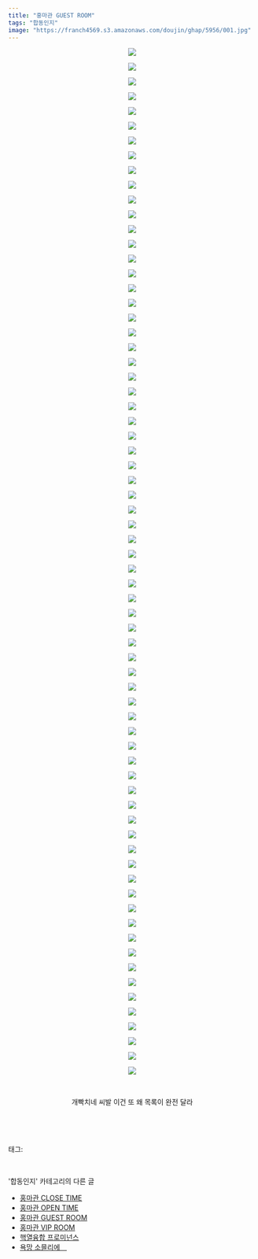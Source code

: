 ```yaml
---
title: "홍마관 GUEST ROOM"
tags: "합동인지"
image: "https://franch4569.s3.amazonaws.com/doujin/ghap/5956/001.jpg"
---
```

<div class="article">
<p style="text-align: center; clear: none; float: none;"><img src="{{ site.imgserver2 }}/ghap/5956/001.jpg"/></p>
<p style="text-align: center; clear: none; float: none;"><img src="{{ site.imgserver2 }}/ghap/5956/002.jpg"/></p>
<p style="text-align: center; clear: none; float: none;"><img src="{{ site.imgserver2 }}/ghap/5956/003.jpg"/></p>
<p style="text-align: center; clear: none; float: none;"><img src="{{ site.imgserver2 }}/ghap/5956/004.jpg"/></p>
<p style="text-align: center; clear: none; float: none;"><img src="{{ site.imgserver2 }}/ghap/5956/005.jpg"/></p>
<p style="text-align: center; clear: none; float: none;"><img src="{{ site.imgserver2 }}/ghap/5956/006.jpg"/></p>
<p style="text-align: center; clear: none; float: none;"><img src="{{ site.imgserver2 }}/ghap/5956/007.jpg"/></p>
<p style="text-align: center; clear: none; float: none;"><img src="{{ site.imgserver2 }}/ghap/5956/008.jpg"/></p>
<p style="text-align: center; clear: none; float: none;"><img src="{{ site.imgserver2 }}/ghap/5956/009.jpg"/></p>
<p style="text-align: center; clear: none; float: none;"><img src="{{ site.imgserver2 }}/ghap/5956/010.jpg"/></p>
<p style="text-align: center; clear: none; float: none;"><img src="{{ site.imgserver2 }}/ghap/5956/011.jpg"/></p>
<p style="text-align: center; clear: none; float: none;"><img src="{{ site.imgserver2 }}/ghap/5956/012.jpg"/></p>
<p style="text-align: center; clear: none; float: none;"><img src="{{ site.imgserver2 }}/ghap/5956/013.jpg"/></p>
<p style="text-align: center; clear: none; float: none;"><img src="{{ site.imgserver2 }}/ghap/5956/014.jpg"/></p>
<p style="text-align: center; clear: none; float: none;"><img src="{{ site.imgserver2 }}/ghap/5956/015.jpg"/></p>
<p style="text-align: center; clear: none; float: none;"><img src="{{ site.imgserver2 }}/ghap/5956/016.jpg"/></p>
<p style="text-align: center; clear: none; float: none;"><img src="{{ site.imgserver2 }}/ghap/5956/017.jpg"/></p>
<p style="text-align: center; clear: none; float: none;"><img src="{{ site.imgserver2 }}/ghap/5956/018.jpg"/></p>
<p style="text-align: center; clear: none; float: none;"><img src="{{ site.imgserver2 }}/ghap/5956/019.jpg"/></p>
<p style="text-align: center; clear: none; float: none;"><img src="{{ site.imgserver2 }}/ghap/5956/020.jpg"/></p>
<p style="text-align: center; clear: none; float: none;"><img src="{{ site.imgserver2 }}/ghap/5956/021.jpg"/></p>
<p style="text-align: center; clear: none; float: none;"><img src="{{ site.imgserver2 }}/ghap/5956/022.jpg"/></p>
<p style="text-align: center; clear: none; float: none;"><img src="{{ site.imgserver2 }}/ghap/5956/023.jpg"/></p>
<p style="text-align: center; clear: none; float: none;"><img src="{{ site.imgserver2 }}/ghap/5956/024.jpg"/></p>
<p style="text-align: center; clear: none; float: none;"><img src="{{ site.imgserver2 }}/ghap/5956/025.jpg"/></p>
<p style="text-align: center; clear: none; float: none;"><img src="{{ site.imgserver2 }}/ghap/5956/026.jpg"/></p>
<p style="text-align: center; clear: none; float: none;"><img src="{{ site.imgserver2 }}/ghap/5956/027.jpg"/></p>
<p style="text-align: center; clear: none; float: none;"><img src="{{ site.imgserver2 }}/ghap/5956/028.jpg"/></p>
<p style="text-align: center; clear: none; float: none;"><img src="{{ site.imgserver2 }}/ghap/5956/029.jpg"/></p>
<p style="text-align: center; clear: none; float: none;"><img src="{{ site.imgserver2 }}/ghap/5956/030.jpg"/></p>
<p style="text-align: center; clear: none; float: none;"><img src="{{ site.imgserver2 }}/ghap/5956/031.jpg"/></p>
<p style="text-align: center; clear: none; float: none;"><img src="{{ site.imgserver2 }}/ghap/5956/032.jpg"/></p>
<p style="text-align: center; clear: none; float: none;"><img src="{{ site.imgserver2 }}/ghap/5956/033.jpg"/></p>
<p style="text-align: center; clear: none; float: none;"><img src="{{ site.imgserver2 }}/ghap/5956/034.jpg"/></p>
<p style="text-align: center; clear: none; float: none;"><img src="{{ site.imgserver2 }}/ghap/5956/035.jpg"/></p>
<p style="text-align: center; clear: none; float: none;"><img src="{{ site.imgserver2 }}/ghap/5956/036.jpg"/></p>
<p style="text-align: center; clear: none; float: none;"><img src="{{ site.imgserver2 }}/ghap/5956/037.jpg"/></p>
<p style="text-align: center; clear: none; float: none;"><img src="{{ site.imgserver2 }}/ghap/5956/038.jpg"/></p>
<p style="text-align: center; clear: none; float: none;"><img src="{{ site.imgserver2 }}/ghap/5956/039.jpg"/></p>
<p style="text-align: center; clear: none; float: none;"><img src="{{ site.imgserver2 }}/ghap/5956/040.jpg"/></p>
<p style="text-align: center; clear: none; float: none;"><img src="{{ site.imgserver2 }}/ghap/5956/041.jpg"/></p>
<p style="text-align: center; clear: none; float: none;"><img src="{{ site.imgserver2 }}/ghap/5956/042.jpg"/></p>
<p style="text-align: center; clear: none; float: none;"><img src="{{ site.imgserver2 }}/ghap/5956/043.jpg"/></p>
<p style="text-align: center; clear: none; float: none;"><img src="{{ site.imgserver2 }}/ghap/5956/044.jpg"/></p>
<p style="text-align: center; clear: none; float: none;"><img src="{{ site.imgserver2 }}/ghap/5956/045.jpg"/></p>
<p style="text-align: center; clear: none; float: none;"><img src="{{ site.imgserver2 }}/ghap/5956/046.jpg"/></p>
<p style="text-align: center; clear: none; float: none;"><img src="{{ site.imgserver2 }}/ghap/5956/047.jpg"/></p>
<p style="text-align: center; clear: none; float: none;"><img src="{{ site.imgserver2 }}/ghap/5956/048.jpg"/></p>
<p style="text-align: center; clear: none; float: none;"><img src="{{ site.imgserver2 }}/ghap/5956/049.jpg"/></p>
<p style="text-align: center; clear: none; float: none;"><img src="{{ site.imgserver2 }}/ghap/5956/050.jpg"/></p>
<p style="text-align: center; clear: none; float: none;"><img src="{{ site.imgserver2 }}/ghap/5956/051.jpg"/></p>
<p style="text-align: center; clear: none; float: none;"><img src="{{ site.imgserver2 }}/ghap/5956/052.jpg"/></p>
<p style="text-align: center; clear: none; float: none;"><img src="{{ site.imgserver2 }}/ghap/5956/053.jpg"/></p>
<p style="text-align: center; clear: none; float: none;"><img src="{{ site.imgserver2 }}/ghap/5956/054.jpg"/></p>
<p style="text-align: center; clear: none; float: none;"><img src="{{ site.imgserver2 }}/ghap/5956/055.jpg"/></p>
<p style="text-align: center; clear: none; float: none;"><img src="{{ site.imgserver2 }}/ghap/5956/056.jpg"/></p>
<p style="text-align: center; clear: none; float: none;"><img src="{{ site.imgserver2 }}/ghap/5956/057.jpg"/></p>
<p style="text-align: center; clear: none; float: none;"><img src="{{ site.imgserver2 }}/ghap/5956/058.jpg"/></p>
<p style="text-align: center; clear: none; float: none;"><img src="{{ site.imgserver2 }}/ghap/5956/059.jpg"/></p>
<p style="text-align: center; clear: none; float: none;"><img src="{{ site.imgserver2 }}/ghap/5956/060.jpg"/></p>
<p style="text-align: center; clear: none; float: none;"><img src="{{ site.imgserver2 }}/ghap/5956/061.jpg"/></p>
<p style="text-align: center; clear: none; float: none;"><img src="{{ site.imgserver2 }}/ghap/5956/062.jpg"/></p>
<p style="text-align: center; clear: none; float: none;"><img src="{{ site.imgserver2 }}/ghap/5956/063.jpg"/></p>
<p style="text-align: center; clear: none; float: none;"><img src="{{ site.imgserver2 }}/ghap/5956/064.jpg"/></p>
<p style="text-align: center; clear: none; float: none;"><img src="{{ site.imgserver2 }}/ghap/5956/065.jpg"/></p>
<p style="text-align: center; clear: none; float: none;"><img src="{{ site.imgserver2 }}/ghap/5956/066.jpg"/></p>
<p style="text-align: center; clear: none; float: none;"><img src="{{ site.imgserver2 }}/ghap/5956/067.jpg"/></p>
<p style="text-align: center; clear: none; float: none;"><img src="{{ site.imgserver2 }}/ghap/5956/068.jpg"/></p>
<p style="text-align: center; clear: none; float: none;"><img src="{{ site.imgserver2 }}/ghap/5956/069.jpg"/></p>
<p style="text-align: center; clear: none; float: none;"><img src="{{ site.imgserver2 }}/ghap/5956/070.jpg"/></p>
<p style="text-align: center; clear: none; float: none;"><br/></p>
<p style="text-align: center; clear: none; float: none;">개빡치네 씨발 이건 또 왜 목록이 완전 달라</p>
<p><br/></p>
</div><br/>
<div class="tagTrail">
<p>태그: </p>
<ul>
</ul>
</div><br/>
<div class="another">
<p>'합동인지' 카테고리의 다른 글</p>
<ul>
<li><a href="/ghap_5958">홍마관 CLOSE TIME</a></li>
<li><a href="/ghap_5957">홍마관 OPEN TIME</a></li>
<li><a href="/ghap_5956">홍마관 GUEST ROOM</a></li>
<li><a href="/ghap_5955">홍마관 VIP ROOM</a></li>
<li><a href="/ghap_5954">핵열융합 프로미넌스</a></li>
<li><a href="/ghap_5519">욕망 소믈리에　</a></li>
</ul>
</div><br/>
